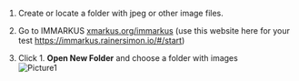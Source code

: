 1. Create or locate a folder with jpeg or other image files. 

1. Go to IMMARKUS [xmarkus.org/immarkus](xmarkus.org/immarkus) (use this website here for your test https://immarkus.rainersimon.io/#/start)  

1. Click 1. **Open New Folder** and choose a folder with images  
 ![Picture1](https://github.com/rsimon/immarkus/assets/128056738/9830d9c1-71a9-40a5-96e3-11c3fdc06b0c)